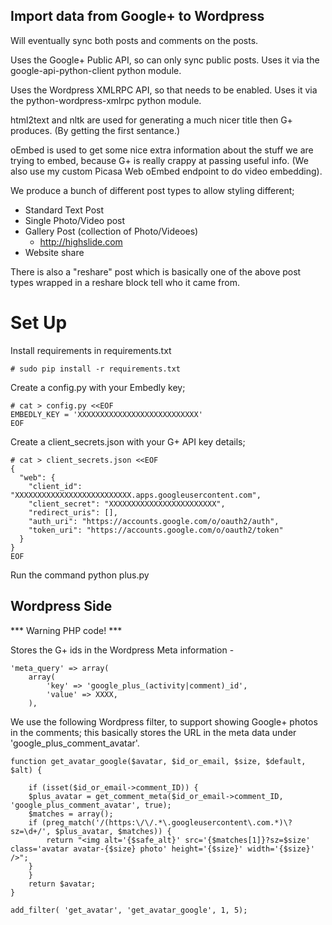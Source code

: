 
Import data from Google+ to Wordpress
-------------------------------------------------------------------------------

Will eventually sync both posts and comments on the posts.

Uses the Google+ Public API, so can only sync public posts. Uses it via the
google-api-python-client python module.

Uses the Wordpress XMLRPC API, so that needs to be enabled. Uses it via the 
python-wordpress-xmlrpc python module.

html2text and nltk are used for generating a much nicer title then G+ produces.
(By getting the first sentance.)

oEmbed is used to get some nice extra information about the stuff we are trying
to embed, because G+ is really crappy at passing useful info. (We also use my
custom Picasa Web oEmbed endpoint to do video embedding).

We produce a bunch of different post types to allow styling different;

 * Standard Text Post
 * Single Photo/Video post
 * Gallery Post (collection of Photo/Videoes) 
    * http://highslide.com
 * Website share

There is also a "reshare" post which is basically one of the above post types
wrapped in a reshare block tell who it came from.


# Set Up
Install requirements in requirements.txt

	# sudo pip install -r requirements.txt

Create a config.py with your Embedly key;

	# cat > config.py <<EOF
	EMBEDLY_KEY = 'XXXXXXXXXXXXXXXXXXXXXXXXXXX'
	EOF

Create a client_secrets.json with your G+ API key details;

	# cat > client_secrets.json <<EOF
	{
	  "web": {
	    "client_id": "XXXXXXXXXXXXXXXXXXXXXXXXXX.apps.googleusercontent.com",
	    "client_secret": "XXXXXXXXXXXXXXXXXXXXXXXX",
	    "redirect_uris": [],
	    "auth_uri": "https://accounts.google.com/o/oauth2/auth",
	    "token_uri": "https://accounts.google.com/o/oauth2/token"
	  }
	}
	EOF

Run the command
	python plus.py 


Wordpress Side
-------------------------------------------------------------------------------
*** Warning PHP code! ***

Stores the G+ ids in the Wordpress Meta information - 

	'meta_query' => array(
		array(
			'key' => 'google_plus_(activity|comment)_id',
			'value' => XXXX,
		),

We use the following Wordpress filter, to support showing Google+ photos in the
comments; this basically stores the URL in the meta data under 'google_plus_comment_avatar'.


	function get_avatar_google($avatar, $id_or_email, $size, $default, $alt) {

	    if (isset($id_or_email->comment_ID)) {
		$plus_avatar = get_comment_meta($id_or_email->comment_ID, 'google_plus_comment_avatar', true);
		$matches = array();
		if (preg_match('/(https:\/\/.*\.googleusercontent\.com.*)\?sz=\d+/', $plus_avatar, $matches)) {
		    return "<img alt='{$safe_alt}' src='{$matches[1]}?sz=$size' class='avatar avatar-{$size} photo' height='{$size}' width='{$size}' />";
		}
	    }
	    return $avatar;
	}

	add_filter( 'get_avatar', 'get_avatar_google', 1, 5);
